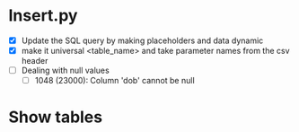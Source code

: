 # Insert.py

- [x] Update the SQL query by making placeholders and data dynamic
- [x] make it universal \<table_name> and take parameter names from the csv header
- [ ] Dealing with null values
  - [ ] 1048 (23000): Column 'dob' cannot be null

# Show tables